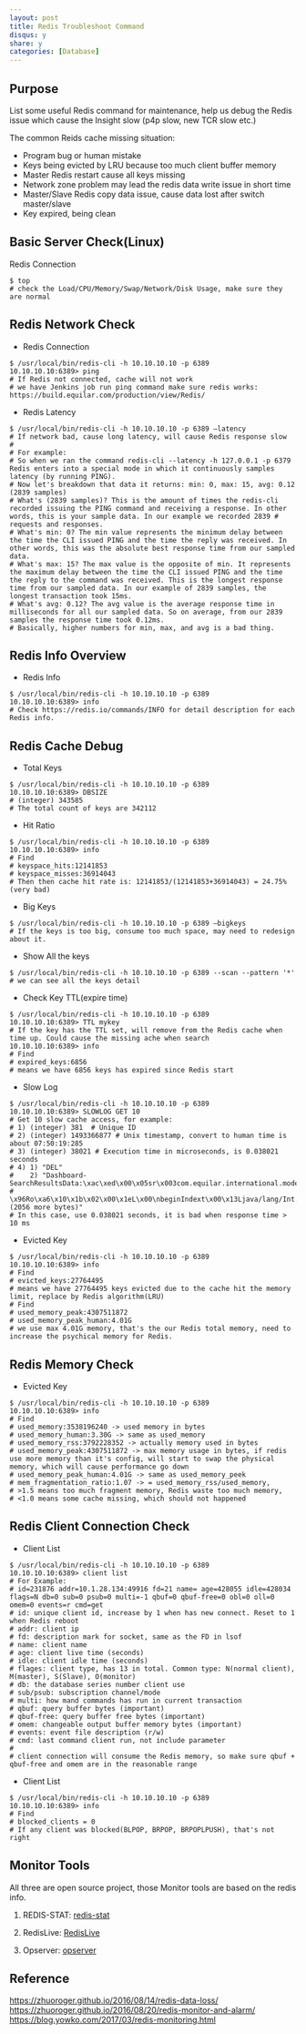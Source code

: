 ```yaml
---
layout: post
title: Redis Troubleshoot Command
disqus: y
share: y
categories: [Database]
---
```


Purpose
-------------------------
List some useful Redis command for maintenance, help us debug the Redis issue which cause the Insight slow (p4p slow, new TCR slow etc.)

The common Reids cache missing situation:
+ Program bug or human mistake
+ Keys being evicted by LRU because too much client buffer memory
+ Master Redis restart cause all keys missing
+ Network zone problem may lead the redis data write issue in short time
+ Master/Slave Redis copy data issue, cause data lost after switch master/slave
+ Key expired, being clean

Basic Server Check(Linux)
-------------------------

Redis Connection
```shell
$ top
# check the Load/CPU/Memory/Swap/Network/Disk Usage, make sure they are normal
```

Redis Network Check
-------------------------

+ Redis Connection
```shell
$ /usr/local/bin/redis-cli -h 10.10.10.10 -p 6389
10.10.10.10:6389> ping
# If Redis not connected, cache will not work
# we have Jenkins job run ping command make sure redis works: https://build.equilar.com/production/view/Redis/
```

+ Redis Latency
```shell
$ /usr/local/bin/redis-cli -h 10.10.10.10 -p 6389 –latency
# If network bad, cause long latency, will cause Redis response slow
#
# For example:
# So when we ran the command redis-cli --latency -h 127.0.0.1 -p 6379 Redis enters into a special mode in which it continuously samples latency (by running PING).
# Now let's breakdown that data it returns: min: 0, max: 15, avg: 0.12 (2839 samples)
# What's (2839 samples)? This is the amount of times the redis-cli recorded issuing the PING command and receiving a response. In other words, this is your sample data. In our example we recorded 2839 # requests and responses.
# What's min: 0? The min value represents the minimum delay between the time the CLI issued PING and the time the reply was received. In other words, this was the absolute best response time from our sampled data.
# What's max: 15? The max value is the opposite of min. It represents the maximum delay between the time the CLI issued PING and the time the reply to the command was received. This is the longest response time from our sampled data. In our example of 2839 samples, the longest transaction took 15ms.
# What's avg: 0.12? The avg value is the average response time in milliseconds for all our sampled data. So on average, from our 2839 samples the response time took 0.12ms.
# Basically, higher numbers for min, max, and avg is a bad thing.
```

Redis Info Overview
-------------------------

+ Redis Info
```shell
$ /usr/local/bin/redis-cli -h 10.10.10.10 -p 6389
10.10.10.10:6389> info
# Check https://redis.io/commands/INFO for detail description for each Redis info.
```

Redis Cache Debug
-------------------------

+ Total Keys
```shell
$ /usr/local/bin/redis-cli -h 10.10.10.10 -p 6389
10.10.10.10:6389> DBSIZE
# (integer) 343585
# The total count of keys are 342112
```

+ Hit Ratio
```shell
$ /usr/local/bin/redis-cli -h 10.10.10.10 -p 6389
10.10.10.10:6389> info
# Find
# keyspace_hits:12141853
# keyspace_misses:36914043
# Then then cache hit rate is: 12141853/(12141853+36914043) = 24.75% (very bad)
```

+ Big Keys
```shell
$ /usr/local/bin/redis-cli -h 10.10.10.10 -p 6389 –bigkeys
# If the keys is too big, consume too much space, may need to redesign about it.
```

+ Show All the keys
```shell
$ /usr/local/bin/redis-cli -h 10.10.10.10 -p 6389 --scan --pattern '*'
# we can see all the keys detail
```

+ Check Key TTL(expire time)
```shell
$ /usr/local/bin/redis-cli -h 10.10.10.10 -p 6389
10.10.10.10:6389> TTL mykey
# If the key has the TTL set, will remove from the Redis cache when time up. Could cause the missing ache when search
10.10.10.10:6389> info
# Find
# expired_keys:6856
# means we have 6856 keys has expired since Redis start
```

+ Slow Log
```shell
$ /usr/local/bin/redis-cli -h 10.10.10.10 -p 6389
10.10.10.10:6389> SLOWLOG GET 10
# Get 10 slow cache access, for example:
# 1) (integer) 381  # Unique ID
# 2) (integer) 1493366877 # Unix timestamp, convert to human time is about 07:50:19:285
# 3) (integer) 38021 # Execution time in microseconds, is 0.038021 seconds
# 4) 1) "DEL"
#    2) "Dashboard-SearchResultsData:\xac\xed\x00\x05sr\x003com.equilar.international.model.dashboard.P4PSearch':
#       \x96Ro\xa6\x10\x1b\x02\x00\x1eL\x00\nbeginIndext\x00\x13Ljava/lang/Int... (2056 more bytes)"
# In this case, use 0.038021 seconds, it is bad when response time > 10 ms
```

+ Evicted Key
```shell
$ /usr/local/bin/redis-cli -h 10.10.10.10 -p 6389
10.10.10.10:6389> info
# Find
# evicted_keys:27764495
# means we have 27764495 keys evicted due to the cache hit the memory limit, replace by Redis algorithm(LRU)
# Find
# used_memory_peak:4307511872
# used_memory_peak_human:4.01G
# we use max 4.01G memory, that's the our Redis total memory, need to increase the psychical memory for Redis.
```

Redis Memory Check
-------------------------
+ Evicted Key
```shell
$ /usr/local/bin/redis-cli -h 10.10.10.10 -p 6389
10.10.10.10:6389> info
# Find
# used_memory:3538196240 -> used memory in bytes
# used_memory_human:3.30G -> same as used_memory
# used_memory_rss:3792228352 -> actually memory used in bytes
# used_memory_peak:4307511872 -> max memory usage in bytes, if redis use more memory than it's config, will start to swap the physical memory, which will cause performance go down
# used_memory_peak_human:4.01G -> same as used_memory_peek
# mem_fragmentation_ratio:1.07 -> = used_memory_rss/used_memory,
# >1.5 means too much fragment memory, Redis waste too much memory,
# <1.0 means some cache missing, which should not happened
```

Redis Client Connection Check
-------------------------

+ Client List
```shell
$ /usr/local/bin/redis-cli -h 10.10.10.10 -p 6389
10.10.10.10:6389> client list
# For Example:
# id=231876 addr=10.1.28.134:49916 fd=21 name= age=428055 idle=428034 flags=N db=0 sub=0 psub=0 multi=-1 qbuf=0 qbuf-free=0 obl=0 oll=0 omem=0 events=r cmd=get
# id: unique client id, increase by 1 when has new connect. Reset to 1 when Redis reboot
# addr: client ip
# fd: description mark for socket, same as the FD in lsof
# name: client name
# age: client live time (seconds)
# idle: client idle time (seconds)
# flages: client type, has 13 in total. Common type: N(normal client), M(master), S(Slave), O(monitor)
# db: the database series number client use
# sub/psub: subscription channel/mode
# multi: how mand commands has run in current transaction
# qbuf: query buffer bytes (important)
# qbuf-free: query buffer free bytes (important)
# omem: changeable output buffer memory bytes (important)
# events: event file description (r/w)
# cmd: last command client run, not include parameter
# 
# client connection will consume the Redis memory, so make sure qbuf + qbuf-free and omem are in the reasonable range
```

+ Client List
```shell
$ /usr/local/bin/redis-cli -h 10.10.10.10 -p 6389
10.10.10.10:6389> info
# Find
# blocked_clients = 0
# If any client was blocked(BLPOP, BRPOP, BRPOPLPUSH), that's not right
```

Monitor Tools
-------------------------
All three are open source project, those Monitor tools are based on the redis info.

1) REDIS-STAT: [redis-stat](https://github.com/junegunn/redis-stat)

2) RedisLive: [RedisLive](https://github.com/nkrode/RedisLive)

3) Opserver: [opserver](https://github.com/opserver/Opserver)

Reference
-------------------------
https://zhuoroger.github.io/2016/08/14/redis-data-loss/
https://zhuoroger.github.io/2016/08/20/redis-monitor-and-alarm/
https://blog.yowko.com/2017/03/redis-monitoring.html
